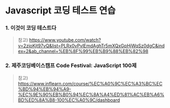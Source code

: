 # Javascript 코딩 테스트 연습

### 1. 이것이 코딩 테스트다
> 참고) https://www.youtube.com/watch?v=2zjoKjt97vQ&list=PLRx0vPvlEmdAghTr5mXQxGpHjWqSz0dgC&index=2&ab_channel=%EB%8F%99%EB%B9%88%EB%82%98
### 2. 제주코딩베이스캠프 Code Festival: JavaScript 100제
> 참고) https://www.inflearn.com/course/%EC%A0%9C%EC%A3%BC%EC%BD%94%EB%94%A9-%EC%9E%90%EB%B0%94%EC%8A%A4%ED%81%AC%EB%A6%BD%ED%8A%B8-100%EC%A0%9C/dashboard
